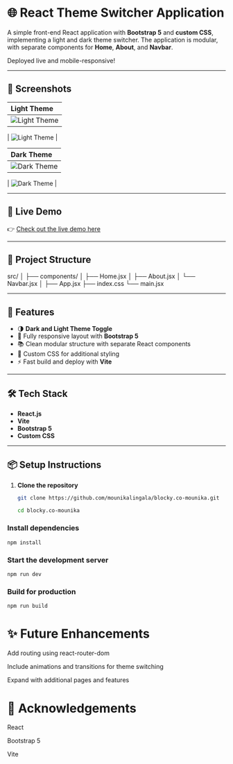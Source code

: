 # 🌐 React Theme Switcher Application

A simple front-end React application with **Bootstrap 5** and **custom CSS**, implementing a light and dark theme switcher. The application is modular, with separate components for **Home**, **About**, and **Navbar**. 

Deployed live and mobile-responsive!

---

## 📸 Screenshots

| Light Theme | 
|:------------|
| ![Light Theme](https://res.cloudinary.com/dblomc9cr/image/upload/v1750930065/Screenshot_2025-06-26_141302_zculmg.png) |

| ![Light Theme](https://res.cloudinary.com/dblomc9cr/image/upload/v1750930257/Screenshot_2025-06-26_141335_nr0kdy.png) |

| Dark Theme |
|:------------|
| ![Dark Theme](https://res.cloudinary.com/dblomc9cr/image/upload/v1750929820/Screenshot_2025-06-26_145217_vnzjxf.png) |

| ![Dark Theme](https://res.cloudinary.com/dblomc9cr/image/upload/v1750930257/Screenshot_2025-06-26_141417_w5w4rd.png) |

---

## 🚀 Live Demo

👉 [Check out the live demo here](https://blocklyco-mounikalingala.netlify.app/)

---

## 📂 Project Structure

src/
│
├── components/
│ ├── Home.jsx
│ ├── About.jsx
│ └── Navbar.jsx
│
├── App.jsx
├── index.css
└── main.jsx


---

## 🎨 Features

- 🌗 **Dark and Light Theme Toggle**
- 📱 Fully responsive layout with **Bootstrap 5**
- 📚 Clean modular structure with separate React components
- 🎨 Custom CSS for additional styling
- ⚡ Fast build and deploy with **Vite**

---

## 🛠️ Tech Stack

- **React.js**
- **Vite**
- **Bootstrap 5**
- **Custom CSS**

---

## 📦 Setup Instructions

1. **Clone the repository**
   ```bash
   git clone https://github.com/mounikalingala/blocky.co-mounika.git

   cd blocky.co-mounika

### Install dependencies

`npm install`

### Start the development server

`npm run dev `

### Build for production

`npm run build`

# ✨ Future Enhancements
Add routing using react-router-dom

Include animations and transitions for theme switching

Expand with additional pages and features

# 🙌 Acknowledgements
React

Bootstrap 5

Vite



